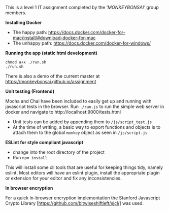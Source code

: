 This is a level 1 IT assignment completed by the *'MONKEYBONSAI'* group members.

**Installing Docker**

* The happy path: https://docs.docker.com/docker-for-mac/install/#download-docker-for-mac
* The unhappy path: https://docs.docker.com/docker-for-windows/

**Running the app (static html development)**

```
chmod a+x ./run.sh
./run.sh
```

There is also a demo of the current master at https://monkeybonsai.github.io/assignment


**Unit testing (Frontend)**

Mocha and Chai have been included to easily get up and running with javascript tests in the browser. Run `./run.js` to run the simple web server in docker and navigate to http://localhost:9000/tests.html

* Unit tests can be added by appending them to `/js/script_test.js` 
* At the time of writing, a basic way to export functions and objects is to attach them to the global `monkey` object as seen in `/js/script.js`

**ESLint for style compliant javascript**

* change into the root directory of the project
* Run `npm install`

This will install some cli tools that are useful for keeping things tidy, namely eslint. Most editors will have an eslint plugin, install the appropriate plugin or extension for your editor and fix any inconsistencies.

**In browser encryption**

For a quick in-browser encryption implementation the Stanford Javascript Crypto Library [https://github.com/bitwiseshiftleft/sjcl/] was used.